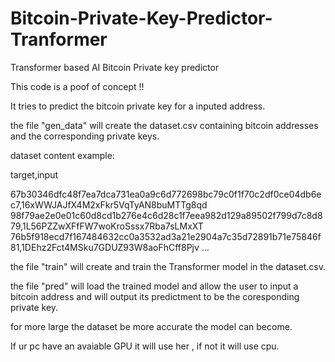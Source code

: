 # Bitcoin-Private-Key-Predictor-Tranformer

Transformer based AI Bitcoin Private key predictor

This code is a poof of concept !!

It tries to predict the bitcoin private key for a inputed address.

the file "gen_data" will create the dataset.csv containing bitcoin addresses and the corresponding private keys.

dataset content example:

target,input

67b30346dfc48f7ea7dca731ea0a9c6d772698bc79c0f1f70c2df0ce04db6ec7,16xWWJAJfX4M2xFkr5VqTyAN8buMTTg8qd
98f79ae2e0e01c60d8cd1b276e4c6d28c1f7eea982d129a89502f799d7c8d879,1L56PZZwXFfFW7woKroSssx7Rba7sLMxXT
76b5f918ecd7f167484632cc0a3532ad3a21e2904a7c35d72891b71e75846f81,1DEhz2Fct4MSku7GDUZ93W8aoFhCff8Pjv
...


the file "train" will create and train the Transformer model in the dataset.csv.

the file "pred" will load the trained model and allow the user to input a bitcoin address and will output its predictment to be the coresponding private key.

for more large the dataset be more accurate the model can become.

If ur pc have an avaiable GPU it will use her , if not it will use cpu.
